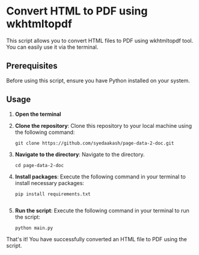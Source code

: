 # Convert HTML to PDF using wkhtmltopdf

This script allows you to convert HTML files to PDF using wkhtmltopdf tool. You can easily use it via the terminal.

## Prerequisites

Before using this script, ensure you have Python installed on your system.

## Usage

1. **Open the terminal**

2. **Clone the repository**: Clone this repository to your local machine using the following command:
    ```
    git clone https://github.com/syedaakash/page-data-2-doc.git
    ```

3. **Navigate to the directory**: Navigate to the directory.
    ```
    cd page-data-2-doc
    ```

4. **Install packages**: Execute the following command in your terminal to install necessary packages:
    ```
    pip install requirements.txt
    ```
    ```

5. **Run the script**: Execute the following command in your terminal to run the script:
    ```
    python main.py
    ```


That's it! You have successfully converted an HTML file to PDF using the script.
